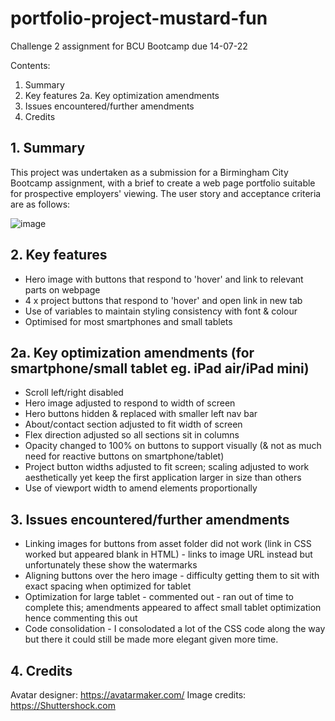 # portfolio-project-mustard-fun
Challenge 2 assignment for BCU Bootcamp due 14-07-22

Contents:

1. Summary
2. Key features
    2a. Key optimization amendments
3. Issues encountered/further amendments
4. Credits

## 1. Summary

This project was undertaken as a submission for a Birmingham City Bootcamp assignment, with a brief to create a web page portfolio suitable for prospective employers' viewing. The user story and acceptance criteria are as follows:

![image](https://user-images.githubusercontent.com/106882755/179043907-4d26c5d5-a352-4290-a4e7-1ec0dbbfbb5a.png)


## 2. Key features

- Hero image with buttons that respond to 'hover' and link to relevant parts on webpage
- 4 x project buttons that respond to 'hover' and open link in new tab
- Use of variables to maintain styling consistency with font & colour
- Optimised for most smartphones and small tablets

## 2a. Key optimization amendments (for smartphone/small tablet eg. iPad air/iPad mini)

- Scroll left/right disabled
- Hero image adjusted to respond to width of screen
- Hero buttons hidden & replaced with smaller left nav bar
- About/contact section adjusted to fit width of screen
- Flex direction adjusted so all sections sit in columns
- Opacity changed to 100% on buttons to support visually (& not as much need for reactive buttons on smartphone/tablet)
- Project button widths adjusted to fit screen; scaling adjusted to work aesthetically yet keep the first application larger in size than others
- Use of viewport width to amend elements proportionally


## 3. Issues encountered/further amendments
- Linking images for buttons from asset folder did not work (link in CSS worked but appeared blank in HTML) - links to image URL instead but unfortunately these show the watermarks
- Aligning buttons over the hero image - difficulty getting them to sit with exact spacing when optimized for tablet
- Optimization for large tablet - commented out - ran out of time to complete this; amendments appeared to affect small tablet optimization hence commenting this out
- Code consolidation - I consolodated a lot of the CSS code along the way but there it could still be made more elegant given more time.

## 4. Credits
Avatar designer: https://avatarmaker.com/
Image credits: https://Shuttershock.com
